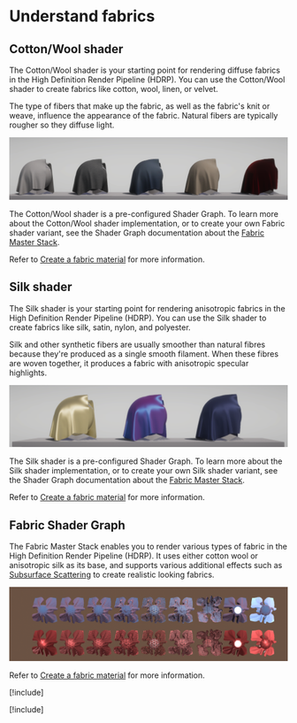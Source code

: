 # Understand fabrics

## Cotton/Wool shader

The Cotton/Wool shader is your starting point for rendering diffuse fabrics in the High Definition Render Pipeline (HDRP). You can use the Cotton/Wool shader to create fabrics like cotton, wool, linen, or velvet.

The type of fibers that make up the fabric, as well as the fabric's knit or weave, influence the appearance of the fabric. Natural fibers are typically rougher so they diffuse light.

![](Images/HDRPFeatures-CottonShader.png)

The Cotton/Wool shader is a pre-configured Shader Graph. To learn more about the Cotton/Wool shader implementation, or to create your own Fabric shader variant, see the Shader Graph documentation about the [Fabric Master Stack](fabric-master-stack-reference.mdd).

Refer to [Create a fabric material](create-a-fabric-material.md) for more information.

## Silk shader

The Silk shader is your starting point for rendering anisotropic fabrics in the High Definition Render Pipeline (HDRP). You can use the Silk shader to create fabrics like silk, satin, nylon, and polyester.

Silk and other synthetic fibers are usually smoother than natural fibres because they're produced as a single smooth filament. When these fibres are woven together, it produces a fabric with anisotropic specular highlights.

![img](Images/HDRPFeatures-SilkShader.png)

The Silk shader is a pre-configured Shader Graph. To learn more about the Silk shader implementation, or to create your own Silk shader variant, see the Shader Graph documentation about the [Fabric Master Stack](fabric-master-stack-reference.md).

Refer to [Create a fabric material](create-a-fabric-material.md) for more information.

## Fabric Shader Graph

The Fabric Master Stack enables you to render various types of fabric in the High Definition Render Pipeline (HDRP). It uses either cotton wool or anisotropic silk as its base, and supports various additional effects such as [Subsurface Scattering](skin-and-diffusive-surfaces-subsurface-scattering.md) to create realistic looking fabrics.

![](Images/MasterNodeFabric1.png)

Refer to [Create a fabric material](create-a-fabric-material.md) for more information.

[!include[](snippets/thread-map.md)]

[!include[](snippets/fuzz-map.md)]
